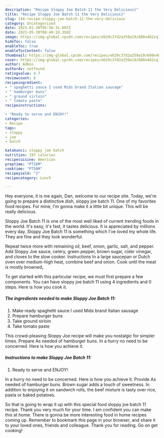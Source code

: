 ```yaml
---
description: "Recipe Sloppy Joe Batch 11 the Very Delicious}"
title: "Recipe Sloppy Joe Batch 11 the Very Delicious}"
slug: 144-recipe-sloppy-joe-batch-11-the-very-delicious
category: Uncategorized
date: 2023-01-28T05:56:31.697Z
date: 2023-05-30T08:49:19.350Z
image: https://img-global.cpcdn.com/recipes/eb29c37d2a259a19/680x482cq70/sloppy-joe-batch-11-recipe-main-photo.jpg
hideToc: false
enableToc: true
enableTocContent: false
thumbnail: https://img-global.cpcdn.com/recipes/eb29c37d2a259a19/680x482cq70/sloppy-joe-batch-11-recipe-main-photo.jpg
cover: https://img-global.cpcdn.com/recipes/eb29c37d2a259a19/680x482cq70/sloppy-joe-batch-11-recipe-main-photo.jpg
author: Admin
authorAv: notfound
ratingvalue: 4.7
reviewcount: 6
recipeingredient:
- " spaghetti sauce I used Mids brand Italian sausage"
- " hamburger buns"
- " ground sirloin"
- " tomato paste"
recipeinstructions:

- "Ready to serve and ENJOY!"
categories:
- Recipe
tags:
- sloppy
- joe
- batch

katakunci: sloppy joe batch 
nutrition: 197 calories
recipecuisine: American
preptime: "PT26M"
cooktime: "PT50M"
recipeyield: "2"
recipecategory: Lunch

---
```



Hey everyone, it is me again, Dan, welcome to our recipe site. Today, we're going to prepare a distinctive dish, sloppy joe batch 11. One of my favorites food recipes. For mine, I'm gonna make it a little bit unique. This will be really delicious.

Sloppy Joe Batch 11 is one of the most well liked of current trending foods in the world. It's easy, it's fast, it tastes delicious. It is appreciated by millions every day. Sloppy Joe Batch 11 is something which I've loved my whole life. They are fine and they look wonderful.

Repeat twice more with remaining oil, beef, onion, garlic, salt, and pepper. Add Sloppy Joe sauce, celery, green pepper, brown sugar, cider vinegar, and cloves to the slow cooker. Instructions In a large saucepan or Dutch oven over medium-high heat, combine beef and onion. Cook until the meat is mostly browned,.


To get started with this particular recipe, we must first prepare a few components. You can have sloppy joe batch 11 using 4 ingredients and 0 steps. Here is how you cook it.

<!--inarticleads1-->

##### The ingredients needed to make Sloppy Joe Batch 11:

1. Make ready  spaghetti sauce I used Mids brand Italian sausage
1. Prepare  hamburger buns
1. Take  ground sirloin
1. Take  tomato paste


This crowd-pleasing Sloppy Joe recipe will make you nostalgic for simpler times. Prepare As needed of hamburger buns. In a hurry no need to be concerned. Here is how you achieve it. 

<!--inarticleads2-->

##### Instructions to make Sloppy Joe Batch 11:


1. Ready to serve and ENJOY!

In a hurry no need to be concerned. Here is how you achieve it. Provide As needed of hamburger buns. Brown sugar adds a touch of sweetness. In addition to enjoying it on sandwich rolls, the beef mixture is tasty over rice, pasta or baked potatoes. 

So that is going to wrap it up with this special food sloppy joe batch 11 recipe. Thank you very much for your time. I am confident you can make this at home. There is gonna be more interesting food in home recipes coming up. Remember to bookmark this page in your browser, and share it to your loved ones, friends and colleague. Thank you for reading. Go on get cooking!
